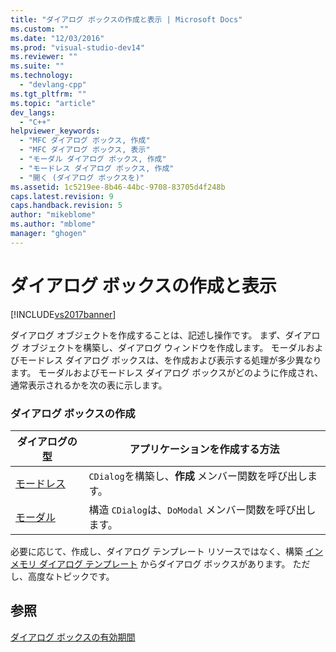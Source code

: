 ```yaml
---
title: "ダイアログ ボックスの作成と表示 | Microsoft Docs"
ms.custom: ""
ms.date: "12/03/2016"
ms.prod: "visual-studio-dev14"
ms.reviewer: ""
ms.suite: ""
ms.technology: 
  - "devlang-cpp"
ms.tgt_pltfrm: ""
ms.topic: "article"
dev_langs: 
  - "C++"
helpviewer_keywords: 
  - "MFC ダイアログ ボックス, 作成"
  - "MFC ダイアログ ボックス, 表示"
  - "モーダル ダイアログ ボックス, 作成"
  - "モードレス ダイアログ ボックス, 作成"
  - "開く (ダイアログ ボックスを)"
ms.assetid: 1c5219ee-8b46-44bc-9708-83705d4f248b
caps.latest.revision: 9
caps.handback.revision: 5
author: "mikeblome"
ms.author: "mblome"
manager: "ghogen"
---
```

# ダイアログ ボックスの作成と表示
[!INCLUDE[vs2017banner](../assembler/inline/includes/vs2017banner.md)]

ダイアログ オブジェクトを作成することは、記述し操作です。  まず、ダイアログ オブジェクトを構築し、ダイアログ ウィンドウを作成します。  モーダルおよびモードレス ダイアログ ボックスは、を作成および表示する処理が多少異なります。  モーダルおよびモードレス ダイアログ ボックスがどのように作成され、通常表示されるかを次の表に示します。  
  
### ダイアログ ボックスの作成  
  
|ダイアログの型|アプリケーションを作成する方法|  
|-------------|---------------------|  
|[モードレス](../mfc/creating-modeless-dialog-boxes.md)|`CDialog`を構築し、**作成** メンバー関数を呼び出します。|  
|[モーダル](../mfc/creating-modal-dialog-boxes.md)|構造 `CDialog`は、`DoModal` メンバー関数を呼び出します。|  
  
 必要に応じて、作成し、ダイアログ テンプレート リソースではなく、構築 [インメモリ ダイアログ テンプレート](../mfc/using-a-dialog-template-in-memory.md) からダイアログ ボックスがあります。  ただし、高度なトピックです。  
  
## 参照  
 [ダイアログ ボックスの有効期間](../mfc/life-cycle-of-a-dialog-box.md)